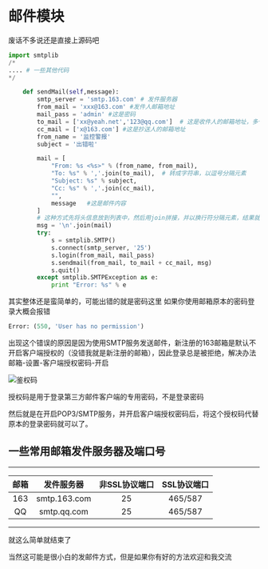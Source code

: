 # 邮件模块

废话不多说还是直接上源码吧


```python
import smtplib
/*
.... # 一些其他代码 
*/

    def sendMail(self,message):
        smtp_server = 'smtp.163.com' # 发件服务器
        from_mail = 'xxx@163.com' #发件人邮箱地址
        mail_pass = 'admin' #这是密码
        to_mail = ['xx@yeah.net','123@qq.com']  # 这是收件人的邮箱地址，多个收件人用逗号隔开
        cc_mail = ['x@163.com'] #这是抄送人的邮箱地址
        from_name = '监控警报'
        subject = '出错啦'

        mail = [
            "From: %s <%s>" % (from_name, from_mail),
            "To: %s" % ','.join(to_mail),  # 转成字符串，以逗号分隔元素
            "Subject: %s" % subject,
            "Cc: %s" % ','.join(cc_mail),
            "",
            message   #这是邮件内容
        ]
        # 这种方式先将头信息放到列表中，然后用join拼接，并以换行符分隔元素，结果就是和上面注释一样了
        msg = '\n'.join(mail)  
        try:
            s = smtplib.SMTP()
            s.connect(smtp_server, '25')
            s.login(from_mail, mail_pass)
            s.sendmail(from_mail, to_mail + cc_mail, msg)
            s.quit()
        except smtplib.SMTPException as e:
            print "Error: %s" % e
```



其实整体还是蛮简单的，可能出错的就是密码这里
如果你使用邮箱原本的密码登录大概会报错



```python
Error: (550, 'User has no permission')
```


出现这个错误的原因是因为使用SMTP服务发送邮件，新注册的163邮箱是默认不开启客户端授权的（没错我就是新注册的邮箱），因此登录总是被拒绝，解决办法邮箱-设置-客户端授权密码-开启

![鉴权码](https://github.com/YaYamilk/note/raw/master/img/20190723175751.png)

授权码是用于登录第三方邮件客户端的专用密码，不是登录密码

然后就是在开启POP3/SMTP服务，并开启客户端授权密码后，将这个授权码代替原本的登录密码就可以了。



## 一些常用邮箱发件服务器及端口号

___

| 邮箱 |  发件服务器  | 非SSL协议端口 | SSL协议端口 |
| :--: | :----------: | :-----------: | :---------: |
| 163  | smtp.163.com |      25       |   465/587   |
|  QQ  | smtp.qq.com  |      25       |   465/587   |

___



就这么简单就结束了  

当然这可能是很小白的发邮件方式，但是如果你有好的方法欢迎和我交流

